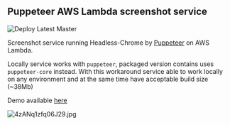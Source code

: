 ## Puppeteer AWS Lambda screenshot service
![Deploy Latest Master](https://github.com/EugeneDraitsev/screenshot-service/workflows/Deploy%20Latest%20Master/badge.svg)

Screenshot service running Headless-Chrome by [Puppeteer](https://github.com/GoogleChrome/puppeteer) on AWS Lambda.

Locally service works with `puppeteer`, packaged version contains uses `puppeteer-core` instead. With this workaround service able to work locally on any environment and at the same time have acceptable build size (~38Mb)

Demo available [here](https://iv9yprrg22.execute-api.eu-central-1.amazonaws.com/prod?url=http://google.com&width=1024&height=768)

![4zANq1zfq06J29.jpg](https://s3.eu-central-1.amazonaws.com/bb-image-drai/prod.png)

